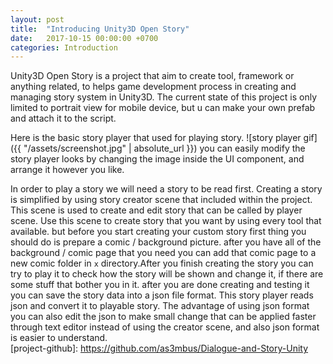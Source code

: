 ```yaml
---
layout: post
title:  "Introducing Unity3D Open Story"
date:   2017-10-15 00:00:00 +0700
categories: Introduction
---
```

Unity3D Open Story is a project that aim to create tool, framework or anything related, to helps game development process in creating and managing story system in Unity3D. The current state of this project is only limited to portrait view for mobile device, but u can make your own prefab and attach it to the script.
 
Here is the basic story player that used for playing story. 
![story player gif]({{ "/assets/screenshot.jpg" | absolute_url }})
you can easily modify the story player looks by changing the image inside the UI component, and arrange it however you like.

In order to play a story we will need a story to be read first. Creating a story is simplified by using story creator scene that included within the project. This scene is used to create and edit story that can be called by player scene. Use this scene to create story that you want by using every tool that available.
but before you start creating your custom story first thing you should do is prepare a comic / background picture. after you have all of the background / comic page that you need you can add that comic page to a new comic folder in `x` directory.After you finish creating the story you can try to play it to check how the story will be shown and change it, if there are some stuff that bother you in it. after you are done creating and testing it you can save the story data into a json file format. This story player reads json and convert it to playable story. The advantage of using json format you can also edit the json to make small change that can be applied faster through text editor instead of using the creator scene, and also json format is easier to understand.  
[project-github]: https://github.com/as3mbus/Dialogue-and-Story-Unity